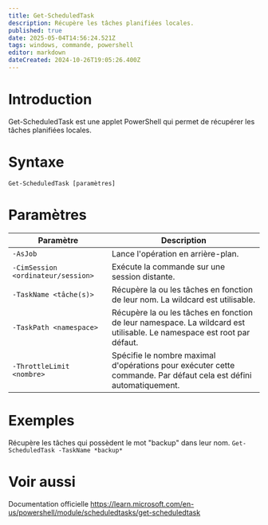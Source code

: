 ```yaml
---
title: Get-ScheduledTask
description: Récupère les tâches planifiées locales.
published: true
date: 2025-05-04T14:56:24.521Z
tags: windows, commande, powershell
editor: markdown
dateCreated: 2024-10-26T19:05:26.400Z
---
```


# Introduction

Get-ScheduledTask est une applet PowerShell qui permet de récupérer les tâches planifiées locales.

# Syntaxe

`Get-ScheduledTask [paramètres]`

# Paramètres

| Paramètre                          | Description                                                                                                            |
| ---------------------------------- | ---------------------------------------------------------------------------------------------------------------------- |
| `-AsJob`                           | Lance l'opération en arrière-plan.                                                                                     |
| `-CimSession <ordinateur/session>` | Exécute la commande sur une session distante.                                                                          |
| `-TaskName <tâche(s)>`             | Récupère la ou les tâches en fonction de leur nom. La wildcard est utilisable.                                         |
| `-TaskPath <namespace>`            | Récupère la ou les tâches en fonction de leur namespace. La wildcard est utilisable. Le namespace est root par défaut. |
| `-ThrottleLimit <nombre>`          | Spécifie le nombre maximal d'opérations pour exécuter cette commande. Par défaut cela est défini automatiquement.      |

# Exemples

Récupère les tâches qui possèdent le mot "backup" dans leur nom.
`Get-ScheduledTask -TaskName *backup*`

# Voir aussi

Documentation officielle
https://learn.microsoft.com/en-us/powershell/module/scheduledtasks/get-scheduledtask
